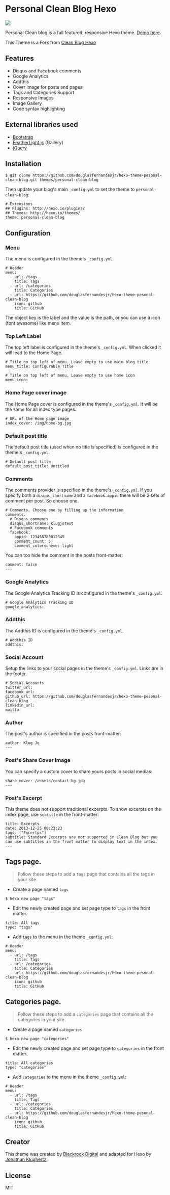 # Personal Clean Blog Hexo

![](https://raw.githubusercontent.com/douglasfernandesjr/hexo-theme-pesonal-clean-blog/master/source/img/ex.png)

Personal Clean blog is a full featured, responsive Hexo theme. [Demo here](https://douglasfernandesjr.github.io).

This Theme is a Fork from [Clean Blog Hexo](https://github.com/klugjo/hexo-theme-clean-blog)

## Features

- Disqus and Facebook comments
- Google Analytics
- Addthis
- Cover image for posts and pages
- Tags and Categories Support
- Responsive Images
- Image Gallery
- Code syntax highlighting

## External libraries used

- [Bootstrap](http://getbootstrap.com/css/)
- [FeatherLight.js](http://noelboss.github.io/featherlight/) (Gallery)
- [jQuery](https://jquery.com/)

## Installation

```
$ git clone https://github.com/douglasfernandesjr/hexo-theme-pesonal-clean-blog.git themes/personal-clean-blog
```

Then update your blog's main `_config.yml` to set the theme to `personal-clean-blog`:

```
# Extensions
## Plugins: http://hexo.io/plugins/
## Themes: http://hexo.io/themes/
theme: personal-clean-blog
```

## Configuration

### Menu

The menu is configured in the theme's `_config.yml`.

```
# Header
menu:
  - url: /tags
    title: Tags
  - url: /categories
    title: Categories
  - url: https://github.com/douglasfernandesjr/hexo-theme-pesonal-clean-blog
    icon: github
    title: GitHub
```

The object key is the label and the value is the path, or you can use a icon (font awesome) like menu item.

### Top Left Label

The top left label is configured in the theme's `_config.yml`. When clicked it will lead to the Home Page.

```
# Title on top left of menu. Leave empty to use main blog title
menu_title: Configurable Title

# Title on top left of menu. Leave empty to use home icon
menu_icon:
```

### Home Page cover image

The Home Page cover is configured in the theme's `_config.yml`. It will be the same for all index type pages.

```
# URL of the Home page image
index_cover: /img/home-bg.jpg
```

### Default post title

The default post title (used when no title is specified) is configured in the theme's `_config.yml`.

```
# Default post title
default_post_title: Untitled
```

### Comments

The comments provider is specified in the theme's `_config.yml`. If you specify both a `disqus_shortname` and a `facebook.appid` there will be 2 sets of comment per post. So choose one.

```
# Comments. Choose one by filling up the information
comments:
  # Disqus comments
  disqus_shortname: klugjotest
  # Facebook comments
  facebook:
    appid: 123456789012345
    comment_count: 5
    comment_colorscheme: light
```

You can too hide the comment in the posts front-matter:

```
comment: false
---
```

### Google Analytics

The Google Analytics Tracking ID is configured in the theme's `_config.yml`.

```
# Google Analytics Tracking ID
google_analytics:
```

### Addthis

The Addthis ID is configured in the theme's `_config.yml`.

```
# Addthis ID
addthis:
```

### Social Account

Setup the links to your social pages in the theme's `_config.yml`. Links are in the footer.

```
# Social Accounts
twitter_url:
facebook_url:
github_url: https://github.com/douglasfernandesjr/hexo-theme-pesonal-clean-blog
linkedin_url:
mailto:
```

### Author

The post's author is specified in the posts front-matter:

```
author: Klug Jo
---
```

### Post's Share Cover Image

You can specify a custom cover to share yours posts in social medias:

```
share_cover: /assets/contact-bg.jpg
---
```

### Post's Excerpt

This theme does not support traditional excerpts. To show excerpts on the index page, use `subtitle` in the front-matter:

```
title: Excerpts
date: 2013-12-25 00:23:23
tags: ["Excertps"]
subtitle: Standard Excerpts are not supported in Clean Blog but you can use subtitles in the front matter to display text in the index.
---

```

## Tags page.

> Follow these steps to add a `tags` page that contains all the tags in your site.

- Create a page named `tags`

```
$ hexo new page "tags"
```

- Edit the newly created page and set page type to `tags` in the front matter.

```
title: All tags
type: "tags"
```

- Add `tags` to the menu in the theme `_config.yml`:

```
# Header
menu:
  - url: /tags
    title: Tags
  - url: /categories
    title: Categories
  - url: https://github.com/douglasfernandesjr/hexo-theme-pesonal-clean-blog
    icon: github
    title: GitHub
```

## Categories page.

> Follow these steps to add a `categories` page that contains all the categories in your site.

- Create a page named `categories`

```
$ hexo new page "categories"
```

- Edit the newly created page and set page type to `categories` in the front matter.

```
title: All categories
type: "categories"
```

- Add `Categories` to the menu in the theme `_config.yml`:

```
# Header
menu:
  - url: /tags
    title: Tags
  - url: /categories
    title: Categories
  - url: https://github.com/douglasfernandesjr/hexo-theme-pesonal-clean-blog
    icon: github
    title: GitHub
```


## Creator

This theme was created by [Blackrock Digital](https://github.com/BlackrockDigital) and adapted for Hexo by [Jonathan Klughertz](http://www.codeblocq.com/).

## License

MIT
